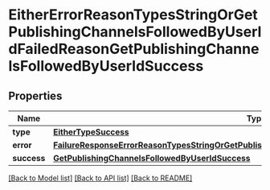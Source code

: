 # EitherErrorReasonTypesStringOrGetPublishingChannelsFollowedByUserIdFailedReasonGetPublishingChannelsFollowedByUserIdSuccess

## Properties
Name | Type | Description | Notes
------------ | ------------- | ------------- | -------------
**type** | [**EitherTypeSuccess**](EitherTypeSuccess.md) |  | 
**error** | [**FailureResponseErrorReasonTypesStringOrGetPublishingChannelsFollowedByUserIdFailedReasonError**](FailureResponseErrorReasonTypesStringOrGetPublishingChannelsFollowedByUserIdFailedReasonError.md) |  | 
**success** | [**GetPublishingChannelsFollowedByUserIdSuccess**](GetPublishingChannelsFollowedByUserIdSuccess.md) |  | 

[[Back to Model list]](../README.md#documentation-for-models) [[Back to API list]](../README.md#documentation-for-api-endpoints) [[Back to README]](../README.md)


